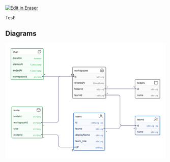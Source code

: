 <p><a target="_blank" href="https://app.eraser.io/workspace/R4lCwc3J6McGd4EDLCvZ" id="edit-in-eraser-github-link"><img alt="Edit in Eraser" src="https://firebasestorage.googleapis.com/v0/b/second-petal-295822.appspot.com/o/images%2Fgithub%2FOpen%20in%20Eraser.svg?alt=media&amp;token=968381c8-a7e7-472a-8ed6-4a6626da5501"></a></p>

Test!


<!-- eraser-additional-content -->
## Diagrams
<!-- eraser-additional-files -->
<a href="/functions/README-entity-relationship-1.eraserdiagram" data-element-id="K75eRUD6Rykcm7FrzyD3p"><img src="/.eraser/R4lCwc3J6McGd4EDLCvZ___reS6fUv66LcKWYn8yV2OvCPvwSm2___---diagram----cdff92ec52ecd9e6399df1ca1975aa43.png" alt="" data-element-id="K75eRUD6Rykcm7FrzyD3p" /></a>
<!-- end-eraser-additional-files -->
<!-- end-eraser-additional-content -->
<!--- Eraser file: https://app.eraser.io/workspace/R4lCwc3J6McGd4EDLCvZ --->